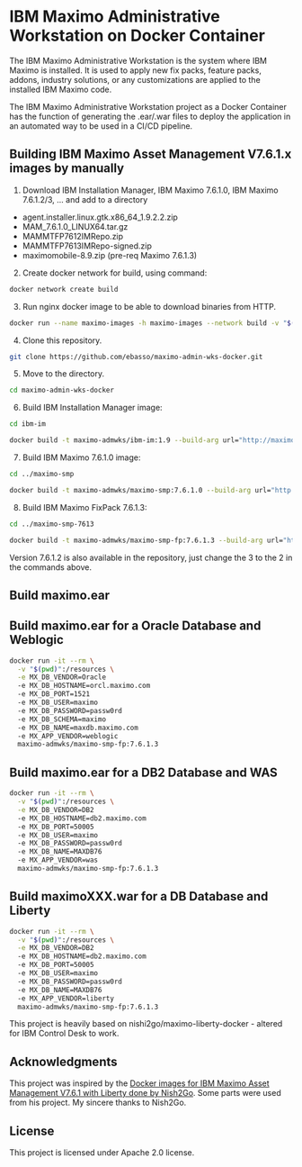 # IBM Maximo Administrative Workstation on Docker Container

The IBM Maximo Administrative Workstation is the system where IBM Maximo is installed. It is used to apply new fix packs, feature packs, addons, industry solutions, or any customizations are applied to the installed IBM Maximo code. 

The IBM Maximo Administrative Workstation project as a Docker Container has the function of generating the .ear/.war files to deploy the application in an automated way to be used in a CI/CD pipeline.


## Building IBM Maximo Asset Management V7.6.1.x images by manually

1. Download IBM Installation Manager, IBM Maximo 7.6.1.0, IBM Maximo 7.6.1.2/3, ... and add to a directory

* agent.installer.linux.gtk.x86_64_1.9.2.2.zip
* MAM_7.6.1.0_LINUX64.tar.gz
* MAMMTFP7612IMRepo.zip
* MAMMTFP7613IMRepo-signed.zip
* maximomobile-8.9.zip (pre-req Maximo 7.6.1.3)

2. Create docker network for build, using command:
```bash
docker network create build
```

3. Run nginx docker image to be able to download binaries from HTTP.
```bash
docker run --name maximo-images -h maximo-images --network build -v "$(pwd)":/usr/share/nginx/html:ro -d nginx
```

4. Clone this repository.
```bash
git clone https://github.com/ebasso/maximo-admin-wks-docker.git
```

5. Move to the directory.
```bash
cd maximo-admin-wks-docker
```

6. Build IBM Installation Manager image:
```bash
cd ibm-im

docker build -t maximo-admwks/ibm-im:1.9 --build-arg url="http://maximo-images" --network build  .
```

7. Build IBM Maximo 7.6.1.0 image:
```bash
cd ../maximo-smp

docker build -t maximo-admwks/maximo-smp:7.6.1.0 --build-arg url="http://maximo-images" --network build  .
```

8. Build IBM Maximo FixPack 7.6.1.3:
```bash
cd ../maximo-smp-7613

docker build -t maximo-admwks/maximo-smp-fp:7.6.1.3 --build-arg url="http://maximo-images" --network build  .
```

Version 7.6.1.2 is also available in the repository, just change the 3 to the 2 in the commands above.


## Build maximo.ear

## Build maximo.ear for a Oracle Database and Weblogic

```bash
docker run -it --rm \
  -v "$(pwd)":/resources \
  -e MX_DB_VENDOR=Oracle
  -e MX_DB_HOSTNAME=orcl.maximo.com
  -e MX_DB_PORT=1521
  -e MX_DB_USER=maximo
  -e MX_DB_PASSWORD=passw0rd
  -e MX_DB_SCHEMA=maximo
  -e MX_DB_NAME=maxdb.maximo.com
  -e MX_APP_VENDOR=weblogic
  maximo-admwks/maximo-smp-fp:7.6.1.3
```

## Build maximo.ear for a DB2 Database and WAS

```bash
docker run -it --rm \
  -v "$(pwd)":/resources \
  -e MX_DB_VENDOR=DB2
  -e MX_DB_HOSTNAME=db2.maximo.com
  -e MX_DB_PORT=50005
  -e MX_DB_USER=maximo
  -e MX_DB_PASSWORD=passw0rd
  -e MX_DB_NAME=MAXDB76
  -e MX_APP_VENDOR=was
  maximo-admwks/maximo-smp-fp:7.6.1.3
```

## Build maximoXXX.war for a DB Database and Liberty

```bash
docker run -it --rm \
  -v "$(pwd)":/resources \
  -e MX_DB_VENDOR=DB2
  -e MX_DB_HOSTNAME=db2.maximo.com
  -e MX_DB_PORT=50005
  -e MX_DB_USER=maximo
  -e MX_DB_PASSWORD=passw0rd
  -e MX_DB_NAME=MAXDB76
  -e MX_APP_VENDOR=liberty
  maximo-admwks/maximo-smp-fp:7.6.1.3
```

This project is heavily based on nishi2go/maximo-liberty-docker - altered for IBM Control Desk to work. 

## Acknowledgments

This project was inspired by the [Docker images for IBM Maximo Asset Management V7.6.1 with Liberty done by Nish2Go](https://github.com/nishi2go/maximo-liberty-docker). Some parts were used from his project. My sincere thanks to Nish2Go.

## License

This project is licensed under Apache 2.0 license.

